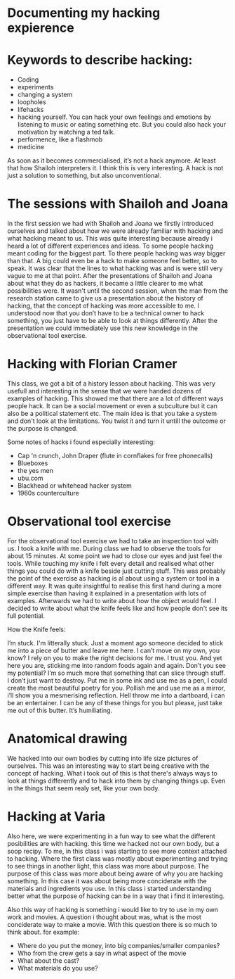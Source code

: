 # Documenting my hacking expierence


# Keywords to describe hacking:

- Coding
- experiments
- changing a system
- loopholes
- lifehacks
- hacking yourself. You can hack your own feelings and emotions by listening to music or eating something etc. But you could also hack your motivation by watching a ted talk.
- performence, like a flashmob
- medicine

As soon as it becomes commercialised, it’s not a hack anymore. At least that how Shailoh interpreters it. I think this is very interesting. A hack is not just a solution to something, but also unconventional. 

# The sessions with Shailoh and Joana

In the first session we had with Shailoh and Joana we firstly introduced ourselves and talked about how we were already familiar with hacking and what hacking meant to us. This was quite interesting because already i heard a lot of different experiences and ideas. To some people hacking meant coding for the biggest part. To there people hacking was way bigger than that. A big could even be a hack to make someone feel better, so to speak. It was clear that the lines to what hacking was and is were still very vague to me at that point. After the presentations of Shailoh and Joana about what they do as hackers, it became a little clearer to me what possibilities were. It wasn't until the second session, when the man from the research station came to give us a presentation about the history of hacking, that the concept of hacking was more accessible to me. I understood now that you don’t have to be a technical owner to hack something, you just have to be able to look at things differently. 
After the presentation we could immediately use this new knowledge in the observational tool exercise. 

# Hacking with Florian Cramer

This class, we got a bit of a history lesson about hacking. This was very usefull and interesting in the sense that we were handed dozens of examples of hacking. This showed me that there are a lot of different ways people hack. It can be a social movement or even a subculture but it can also be a political statement etc. The main idea is that you take a system and don't look at the limitations. You twist it and turn it untill the outcome or the purpose is changed.

Some notes of hacks i found especially interesting:
- Cap 'n crunch, John Draper (flute in cornflakes for free phonecalls)
- Blueboxes
- the yes men
- ubu.com
- Blackhead or whitehead hacker system
- 1960s counterculture

# Observational tool exercise

For the observational tool exercise we had to take an inspection tool with us. I took a knife with me. During class we had to observe the tools for about 15 minutes. At some point we had to close our eyes and just feel the tools. While touching my knife i felt every detail and realised what other things you could do with a knife beside just cutting stuff. This was probably the point of the exercise as hacking is al about using a system or tool in a different way. It was quite insightful to realise this first hand during a more simple exercise than having it explained in a presentation with lots of examples. Afterwards we had to write about how the object would feel. I decided to write about what the knife feels like and how people don't see its full potential.

How the Knife feels:

I’m stuck. I'm litterally stuck. Just a moment ago someone decided to stick me into a piece of butter and leave me here. I can’t move on my own, you know? I rely on you to make the right decisions for me. I trust you. And yet here you are, sticking me into random foods again and again. Don’t you see my potential? I’m so much more that something that can slice through stuff. I don’t just want to destroy. 
Put me in some ink and use me as a pen, I could create the most beautiful poetry for you. Pollish me and use me as a mirror, i’ll show you a mesmerising reflection. Hell throw me into a dartboard, i can be an entertainer. I can be any of these things for you but please, just take me out of this butter. It’s humiliating.

# Anatomical drawing
We hacked into our own bodies by cutting into life size pictures of ourselves. This was an interesting way to start being creative with the concept of hacking. What i took out of this is that there's always ways to look at things differently and to hack into them by changing things up. Even in the things that seem realy set, like your own body. 

# Hacking at Varia
Also here, we were experimenting in a fun way to see what the different posibilities are with hacking. this time we hacked not our own body, but a soop recipy. To me, in this class i was starting to see more context attached to hacking. Where the first class was mostly about experimenting and trying to see things in another light, this class was more about purpose. The purpose of this class was more about being aware of why you are hacking something. In this case it was about being more conciderate with the materials and ingredients you use. In this class i started understanding better what the purpose of hacking can be in a way that i find it interesting. 

Also this way of hacking is something i would like to try to use in my own work and movies. A question i thought about was, what is the most conciderate way to make a movie. With this question there is so much to think about. for example:

- Where do you put the money, into big companies/smaller companies?
- Who from the crew gets a say in what aspect of the movie
- What about the cast?
- What materials do you use?
